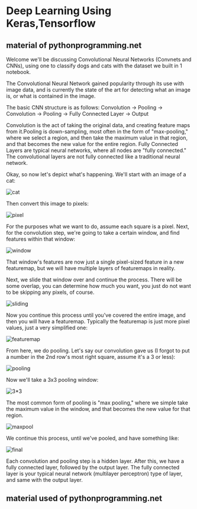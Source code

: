 # Deep Learning Using Keras,Tensorflow
## material of pythonprogramming.net


Welcome we'll be discussing Convolutional Neural Networks (Convnets and CNNs), using one to classify dogs and cats with the dataset we built in 1 notebook.

The Convolutional Neural Network gained popularity through its use with image data, and is currently the state of the art for detecting what an image is, or what is contained in the image.

The basic CNN structure is as follows: Convolution -> Pooling -> Convolution -> Pooling -> Fully Connected Layer -> Output

Convolution is the act of taking the original data, and creating feature maps from it.Pooling is down-sampling, most often in the form of "max-pooling," where we select a region, and then take the maximum value in that region, and that becomes the new value for the entire region. Fully Connected Layers are typical neural networks, where all nodes are "fully connected." The convolutional layers are not fully connected like a traditional neural network.

Okay, so now let's depict what's happening. We'll start with an image of a cat:

![cat](https://pythonprogramming.net/static/images/machine-learning/cat-example.png)

Then convert this image to pixels:

![pixel](https://pythonprogramming.net/static/images/machine-learning/pixelated-image-example.png)

For the purposes what we want to do, assume each square is a pixel. Next, for the convolution step, we're going to take a certain window, and find features within that window:

![window](https://pythonprogramming.net/static/images/machine-learning/convolution-window.png)

That window's features are now just a single pixel-sized feature in a new featuremap, but we will have multiple layers of featuremaps in reality.

Next, we slide that window over and continue the process. There will be some overlap, you can determine how much you want, you just do not want to be skipping any pixels, of course.

![sliding](https://pythonprogramming.net/static/images/machine-learning/convolution-stride.png)

Now you continue this process until you've covered the entire image, and then you will have a featuremap. Typically the featuremap is just more pixel values, just a very simplified one:

![featuremap](https://pythonprogramming.net/static/images/machine-learning/convolution-new-featuremap.png)

From here, we do pooling. Let's say our convolution gave us (I forgot to put a number in the 2nd row's most right square, assume it's a 3 or less):

![pooling](https://pythonprogramming.net/static/images/machine-learning/convolution-example.png)

Now we'll take a 3x3 pooling window:

![3*3](https://pythonprogramming.net/static/images/machine-learning/pooling-window.png) 

The most common form of pooling is "max pooling," where we simple take the maximum value in the window, and that becomes the new value for that region.

![maxpool](https://pythonprogramming.net/static/images/machine-learning/max-pool.png)

We continue this process, until we've pooled, and have something like:

![final](https://pythonprogramming.net/static/images/machine-learning/max-pooling-example.png)

Each convolution and pooling step is a hidden layer. After this, we have a fully connected layer, followed by the output layer. The fully connected layer is your typical neural network (multilayer perceptron) type of layer, and same with the output layer.

## material used of  pythonprogramming.net
